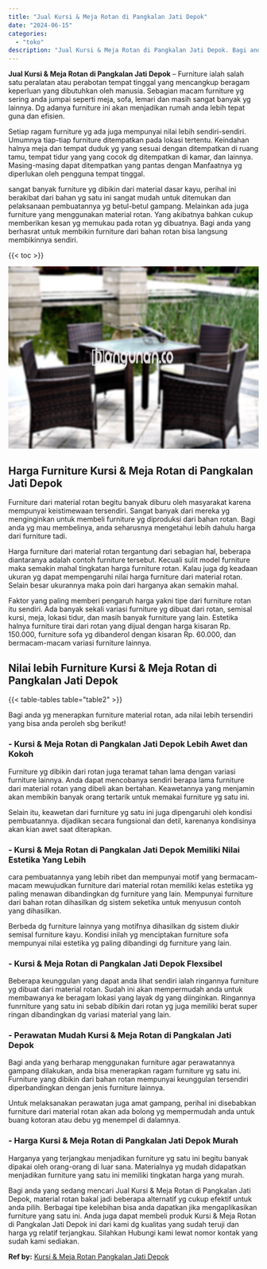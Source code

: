 ```yaml
---
title: "Jual Kursi & Meja Rotan di Pangkalan Jati Depok"
date: "2024-06-15"
categories: 
  - "toko"
description: "Jual Kursi & Meja Rotan di Pangkalan Jati Depok. Bagi anda yang sedang mencari Jual Kursi & Meja Rotan di Pangkalan Jati Depok, material rotan bakal jadi beb..."
---
```


**Jual Kursi & Meja Rotan di Pangkalan Jati Depok** – Furniture ialah salah satu peralatan atau perabotan tempat tinggal yang mencangkup beragam keperluan yang dibutuhkan oleh manusia. Sebagian macam furniture yg sering anda jumpai seperti meja, sofa, lemari dan masih sangat banyak yg lainnya. Dg adanya furniture ini akan menjadikan rumah anda lebih tepat guna dan efisien.

Setiap ragam furniture yg ada juga mempunyai nilai lebih sendiri-sendiri. Umumnya tiap-tiap furniture ditempatkan pada lokasi tertentu. Keindahan halnya meja dan tempat duduk yg yang sesuai dengan ditempatkan di ruang tamu, tempat tidur yang yang cocok dg ditempatkan di kamar, dan lainnya. Masing-masing dapat ditempatkan yang pantas dengan Manfaatnya yg diperlukan oleh pengguna tempat tinggal.

sangat banyak furniture yg dibikin dari material dasar kayu, perihal ini berakibat dari bahan yg satu ini sangat mudah untuk ditemukan dan pelaksanaan pembuatannya yg betul-betul gampang. Melainkan ada juga furniture yang menggunakan material rotan. Yang akibatnya bahkan cukup memberikan kesan yg memukau pada rotan yg dibuatnya. Bagi anda yang berhasrat untuk membikin furniture dari bahan rotan bisa langsung membikinnya sendiri.

{{< toc >}}

![Jual Kursi & Meja Rotan di Pangkalan Jati Depok](/images/kursi-meja-rotan-murah22.png)

## Harga Furniture Kursi & Meja Rotan di Pangkalan Jati Depok

Furniture dari material rotan begitu banyak diburu oleh masyarakat karena mempunyai keistimewaan tersendiri. Sangat banyak dari mereka yg menginginkan untuk membeli furniture yg diproduksi dari bahan rotan. Bagi anda yg mau membelinya, anda seharusnya mengetahui lebih dahulu harga dari furniture tadi.

Harga furniture dari material rotan tergantung dari sebagian hal, beberapa diantaranya adalah contoh furniture tersebut. Kecuali sulit model furniture maka semakin mahal tingkatan harga furniture rotan. Kalau juga dg keadaan ukuran yg dapat mempengaruhi nilai harga furniture dari material rotan. Selain besar ukurannya maka poin dari harganya akan semakin mahal.

Faktor yang paling memberi pengaruh harga yakni tipe dari furniture rotan itu sendiri. Ada banyak sekali variasi furniture yg dibuat dari rotan, semisal kursi, meja, lokasi tidur, dan masih banyak furniture yang lain. Estetika halnya furniture tirai dari rotan yang dijual dengan harga kisaran Rp. 150.000, furniture sofa yg dibanderol dengan kisaran Rp. 60.000, dan bermacam-macam variasi furniture lainnya.

## Nilai lebih Furniture Kursi & Meja Rotan di Pangkalan Jati Depok

{{< table-tables table="table2" >}}

Bagi anda yg menerapkan furniture material rotan, ada nilai lebih tersendiri yang bisa anda peroleh sbg berikut!

### \- Kursi & Meja Rotan di Pangkalan Jati Depok Lebih Awet dan Kokoh

Furniture yg dibikin dari rotan juga teramat tahan lama dengan variasi furniture lainnya. Anda dapat mencobanya sendiri berapa lama furniture dari material rotan yang dibeli akan bertahan. Keawetannya yang menjamin akan membikin banyak orang tertarik untuk memakai furniture yg satu ini.

Selain itu, keawetan dari furniture yg satu ini juga dipengaruhi oleh kondisi pembuatannya. dijadikan secara fungsional dan detil, karenanya kondisinya akan kian awet saat diterapkan.

### \- Kursi & Meja Rotan di Pangkalan Jati Depok Memiliki Nilai Estetika Yang Lebih

cara pembuatannya yang lebih ribet dan mempunyai motif yang bermacam-macam mewujudkan furniture dari material rotan memiliki kelas estetika yg paling menawan dibandingkan dg furniture yang lain. Mempunyai furniture dari bahan rotan dihasilkan dg sistem seketika untuk menyusun contoh yang dihasilkan.

Berbeda dg furniture lainnya yang motifnya dihasilkan dg sistem diukir semisal furniture kayu. Kondisi inilah yg menciptakan furniture sofa mempunyai nilai estetika yg paling dibandingi dg furniture yang lain.

### \- Kursi & Meja Rotan di Pangkalan Jati Depok Flexsibel

Beberapa keunggulan yang dapat anda lihat sendiri ialah ringannya furniture yg dibuat dari material rotan. Sudah ini akan mempermudah anda untuk membawanya ke beragam lokasi yang layak dg yang diinginkan. Ringannya funrniture yang satu ini sebab dibikin dari rotan yg juga memiliki berat super ringan dibandingkan dg variasi material yang lain.

### \- Perawatan Mudah Kursi & Meja Rotan di Pangkalan Jati Depok

Bagi anda yang berharap menggunakan furniture agar perawatannya gampang dilakukan, anda bisa menerapkan ragam furniture yg satu ini. Furniture yang dibikin dari bahan rotan mempunyai keunggulan tersendiri diperbandingkan dengan jenis furniture lainnya.

Untuk melaksanakan perawatan juga amat gampang, perihal ini disebabkan furniture dari material rotan akan ada bolong yg mempermudah anda untuk buang kotoran atau debu yg menempel di dalamnya.

### \- Harga Kursi & Meja Rotan di Pangkalan Jati Depok Murah

Harganya yang terjangkau menjadikan furniture yg satu ini begitu banyak dipakai oleh orang-orang di luar sana. Materialnya yg mudah didapatkan menjadikan furniture yang satu ini memiliki tingkatan harga yang murah.

Bagi anda yang sedang mencari Jual Kursi & Meja Rotan di Pangkalan Jati Depok, material rotan bakal jadi beberapa alternatif yg cukup efektif untuk anda pilih. Berbagai tipe kelebihan bisa anda dapatkan jika mengaplikasikan furniture yang satu ini. Anda juga dapat membeli produk Kursi & Meja Rotan di Pangkalan Jati Depok ini dari kami dg kualitas yang sudah teruji dan harga yg relatif terjangkau. Silahkan Hubungi kami lewat nomor kontak yang sudah kami sediakan.

**Ref by:** [Kursi & Meja Rotan Pangkalan Jati Depok](https://id.wikipedia.org/wiki/Kursi)
